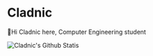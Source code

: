 # Cladnic
👋Hi Cladnic here, Computer Engineering student

<img align="left" alt="Cladnic's Github Statis" src="https://github-readme-stats.cladnic.vercel.app/api?username=cladnic&show_icons=true&hide_border=true&count_private=true&theme=Eayu-mirage" />
